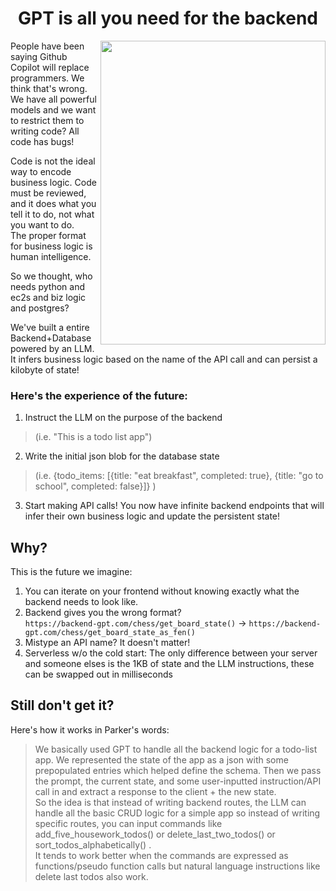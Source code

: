 <h1 align="center">GPT is all you need for the backend</h1>  
<img align="right" src="https://github.com/PepeBigotes/backend-GPT/blob/pre-mini-readme/LLM-IS-BACKEND.png" width=360px height=486px>  

People have been saying Github Copilot will replace programmers. We think that's wrong. We have all powerful models and we want to restrict them to writing code? All code has bugs!

Code is not the ideal way to encode business logic. Code must be reviewed, and it does what you tell it to do, not what you want to do.  
The proper format for business logic is human intelligence.

So we thought, who needs python and ec2s and biz logic and postgres?

We've built a entire Backend+Database powered by an LLM. It infers business logic based on the name of the API call and can persist a kilobyte of state!

### Here's the experience of the future:
1. Instruct the LLM on the purpose of the backend  
> (i.e. "This is a todo list app")
2. Write the initial json blob for the database state  
> (i.e. {todo_items: [{title: "eat breakfast", completed: true}, {title: "go to school", completed: false}]} )
3. Start making API calls! You now have infinite backend endpoints that will infer their own business logic and update the persistent state!
## Why?
This is the future we imagine:
1. You can iterate on your frontend without knowing exactly what the backend needs to look like.
2. Backend gives you the wrong format?  
 `https://backend-gpt.com/chess/get_board_state()` -> `https://backend-gpt.com/chess/get_board_state_as_fen()`
3. Mistype an API name? It doesn't matter!
4. Serverless w/o the cold start: The only difference between your server and someone elses is the 1KB of state and the LLM instructions, these can be swapped out in milliseconds


## Still don't get it?
Here's how it works in Parker's words:

> We basically used GPT to handle all the backend logic for a todo-list app. We represented the state of the app as a json with some prepopulated entries which helped define the schema. Then we pass the prompt, the current state, and some user-inputted instruction/API call in and extract a response to the client + the new state.  
> So the idea is that instead of writing backend routes, the LLM can handle all the basic CRUD logic for a simple app so instead of writing specific routes, you can input commands like add_five_housework_todos() or delete_last_two_todos() or sort_todos_alphabetically() .  
> It tends to work better when the commands are expressed as functions/pseudo function calls but natural language instructions like delete last todos also work.
